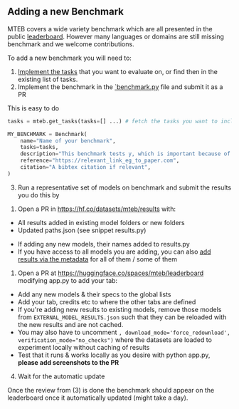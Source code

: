 ## Adding a new Benchmark 

MTEB covers a wide variety benchmark which are all presented in the public [leaderboard](https://huggingface.co/spaces/mteb/leaderboard). However many languages or domains are still missing benchmark and we welcome contributions.

To add a new benchmark you will need to:

1) [Implement the tasks](adding_a_dataset.md) that you want to evaluate on, or find then in the existing list of tasks.
2) Implement the benchmark in the [`benchmark.py](missing) file and submit it as a PR

This is easy to do 
```python
tasks = mteb.get_tasks(tasks=[] ...) # fetch the tasks you want to include in your benchmark

MY_BENCHMARK = Benchmark(
    name="Name of your benchmark",
    tasks=tasks,
    description="This benchmark tests y, which is important because of X",
    reference="https://relevant_link_eg_to_paper.com",
    citation="A bibtex citation if relevant",
)
```

3) Run a representative set of models on benchmark and submit the results you do this by
<!-- TODO: we should probably create seperate page for how to submit results -->
1. Open a PR in https://hf.co/datasets/mteb/results with:
- All results added in existing model folders or new folders
- Updated paths.json (see snippet results.py)
<!-- TODO: ^check if this is still required, if so we should probably update it, if not we should remove it once the new leaderboard is lie -->
- If adding any new models, their names added to results.py
- If you have access to all models you are adding, you can also [add results via the metadata](https://github.com/embeddings-benchmark/mteb/blob/main/docs/adding_a_model.md) for all of them / some of them
1. Open a PR at https://huggingface.co/spaces/mteb/leaderboard modifying app.py to add your tab:
- Add any new models & their specs to the global lists
- Add your tab, credits etc to where the other tabs are defined
- If you're adding new results to existing models, remove those models from `EXTERNAL_MODEL_RESULTS.json` such that they can be reloaded with the new results and are not cached.
- You may also have to uncomment `, download_mode='force_redownload', verification_mode="no_checks")` where the datasets are loaded to experiment locally without caching of results
- Test that it runs & works locally as you desire with python app.py, **please add screenshots to the PR**

4) Wait for the automatic update

Once the review from (3) is done the benchmark should appear on the leaderboard once it automatically updated (might take a day).